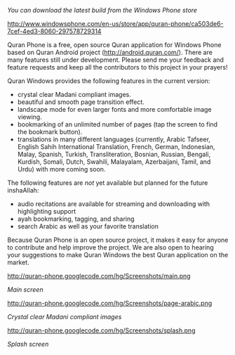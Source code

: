 *You can download the latest build from the Windows Phone store*

http://www.windowsphone.com/en-us/store/app/quran-phone/ca503de6-7cef-4ed3-8060-297578729314

Quran Phone is a free, open source Quran application for Windows Phone based on Quran Android project (http://android.quran.com/). There are many features still under development. Please send me your feedback and feature requests and keep all the contributors to this project in your prayers!

Quran Windows provides the following features in the current version:
  * crystal clear Madani compliant images.
  * beautiful and smooth page transition effect.
  * landscape mode for even larger fonts and more comfortable image viewing.
  * bookmarking of an unlimited number of pages (tap the screen to find the bookmark button).
  * translations in many different languages (currently, Arabic Tafseer, English Sahih International Translation, French, German, Indonesian, Malay, Spanish, Turkish, Transliteration, Bosnian, Russian, Bengali, Kurdish, Somali, Dutch, Swahili, Malayalam, Azerbaijani, Tamil, and Urdu) with more coming soon.

The following features are *not* yet available but planned for the future inshaAllah:
  * audio recitations are available for streaming and downloading with highlighting support
  * ayah bookmarking, tagging, and sharing
  * search Arabic as well as your favorite translation

Because Quran Phone is an open source project, it makes it easy for anyone to contribute and help improve the project. We are also open to hearing your suggestions to make Quran Windows the best Quran application on the market.


http://quran-phone.googlecode.com/hg/Screenshots/main.png

_Main screen_

http://quran-phone.googlecode.com/hg/Screenshots/page-arabic.png

_Crystal clear Madani compliant images_

http://quran-phone.googlecode.com/hg/Screenshots/splash.png

_Splash screen_